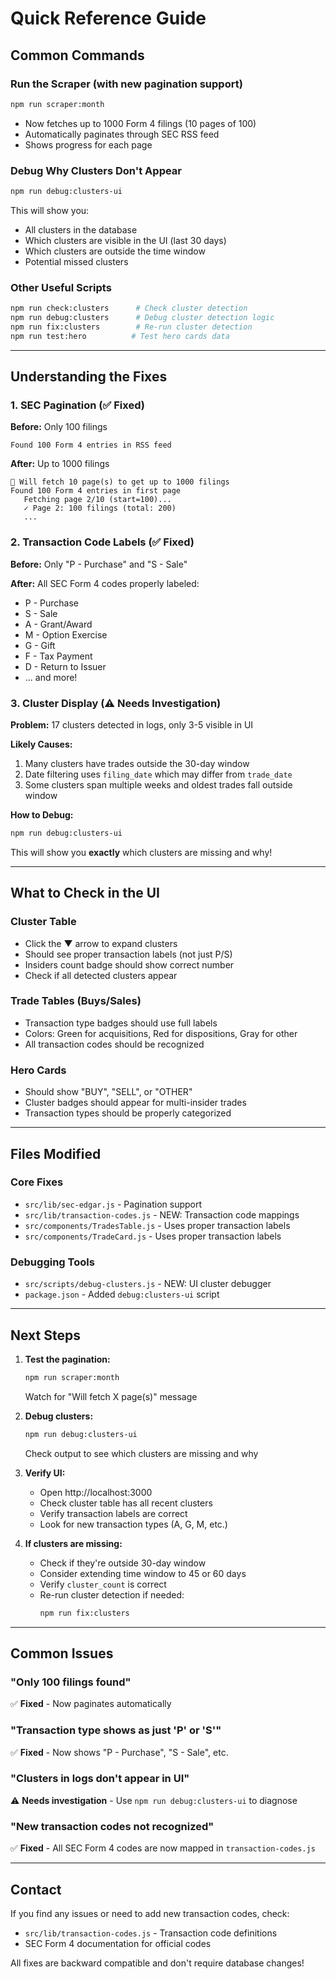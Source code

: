 # Quick Reference Guide

## Common Commands

### Run the Scraper (with new pagination support)
```bash
npm run scraper:month
```
- Now fetches up to 1000 Form 4 filings (10 pages of 100)
- Automatically paginates through SEC RSS feed
- Shows progress for each page

### Debug Why Clusters Don't Appear
```bash
npm run debug:clusters-ui
```
This will show you:
- All clusters in the database
- Which clusters are visible in the UI (last 30 days)
- Which clusters are outside the time window
- Potential missed clusters

### Other Useful Scripts
```bash
npm run check:clusters      # Check cluster detection
npm run debug:clusters      # Debug cluster detection logic
npm run fix:clusters        # Re-run cluster detection
npm run test:hero          # Test hero cards data
```

---

## Understanding the Fixes

### 1. SEC Pagination (✅ Fixed)

**Before:** Only 100 filings
```
Found 100 Form 4 entries in RSS feed
```

**After:** Up to 1000 filings
```
📄 Will fetch 10 page(s) to get up to 1000 filings
Found 100 Form 4 entries in first page
   Fetching page 2/10 (start=100)...
   ✓ Page 2: 100 filings (total: 200)
   ...
```

### 2. Transaction Code Labels (✅ Fixed)

**Before:** Only "P - Purchase" and "S - Sale"

**After:** All SEC Form 4 codes properly labeled:
- P - Purchase
- S - Sale
- A - Grant/Award
- M - Option Exercise
- G - Gift
- F - Tax Payment
- D - Return to Issuer
- ... and more!

### 3. Cluster Display (⚠️ Needs Investigation)

**Problem:** 17 clusters detected in logs, only 3-5 visible in UI

**Likely Causes:**
1. Many clusters have trades outside the 30-day window
2. Date filtering uses `filing_date` which may differ from `trade_date`
3. Some clusters span multiple weeks and oldest trades fall outside window

**How to Debug:**
```bash
npm run debug:clusters-ui
```

This will show you **exactly** which clusters are missing and why!

---

## What to Check in the UI

### Cluster Table
- Click the ▼ arrow to expand clusters
- Should see proper transaction labels (not just P/S)
- Insiders count badge should show correct number
- Check if all detected clusters appear

### Trade Tables (Buys/Sales)
- Transaction type badges should use full labels
- Colors: Green for acquisitions, Red for dispositions, Gray for other
- All transaction codes should be recognized

### Hero Cards
- Should show "BUY", "SELL", or "OTHER"
- Cluster badges should appear for multi-insider trades
- Transaction types should be properly categorized

---

## Files Modified

### Core Fixes
- `src/lib/sec-edgar.js` - Pagination support
- `src/lib/transaction-codes.js` - NEW: Transaction code mappings
- `src/components/TradesTable.js` - Uses proper transaction labels
- `src/components/TradeCard.js` - Uses proper transaction labels

### Debugging Tools
- `src/scripts/debug-clusters.js` - NEW: UI cluster debugger
- `package.json` - Added `debug:clusters-ui` script

---

## Next Steps

1. **Test the pagination:**
   ```bash
   npm run scraper:month
   ```
   Watch for "Will fetch X page(s)" message

2. **Debug clusters:**
   ```bash
   npm run debug:clusters-ui
   ```
   Check output to see which clusters are missing and why

3. **Verify UI:**
   - Open http://localhost:3000
   - Check cluster table has all recent clusters
   - Verify transaction labels are correct
   - Look for new transaction types (A, G, M, etc.)

4. **If clusters are missing:**
   - Check if they're outside 30-day window
   - Consider extending time window to 45 or 60 days
   - Verify `cluster_count` is correct
   - Re-run cluster detection if needed:
     ```bash
     npm run fix:clusters
     ```

---

## Common Issues

### "Only 100 filings found"
✅ **Fixed** - Now paginates automatically

### "Transaction type shows as just 'P' or 'S'"
✅ **Fixed** - Now shows "P - Purchase", "S - Sale", etc.

### "Clusters in logs don't appear in UI"
⚠️ **Needs investigation** - Use `npm run debug:clusters-ui` to diagnose

### "New transaction codes not recognized"
✅ **Fixed** - All SEC Form 4 codes are now mapped in `transaction-codes.js`

---

## Contact

If you find any issues or need to add new transaction codes, check:
- `src/lib/transaction-codes.js` - Transaction code definitions
- SEC Form 4 documentation for official codes

All fixes are backward compatible and don't require database changes!
